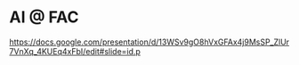 # AI @ FAC


https://docs.google.com/presentation/d/13WSv9gO8hVxGFAx4j9MsSP_ZlUr7VnXq_4KUEq4xFbI/edit#slide=id.p

